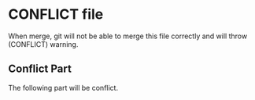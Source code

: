 # CONFLICT file

When merge, git will not be able to merge this file correctly and will throw (CONFLICT) warning.

## Conflict Part

The following part will be conflict.
